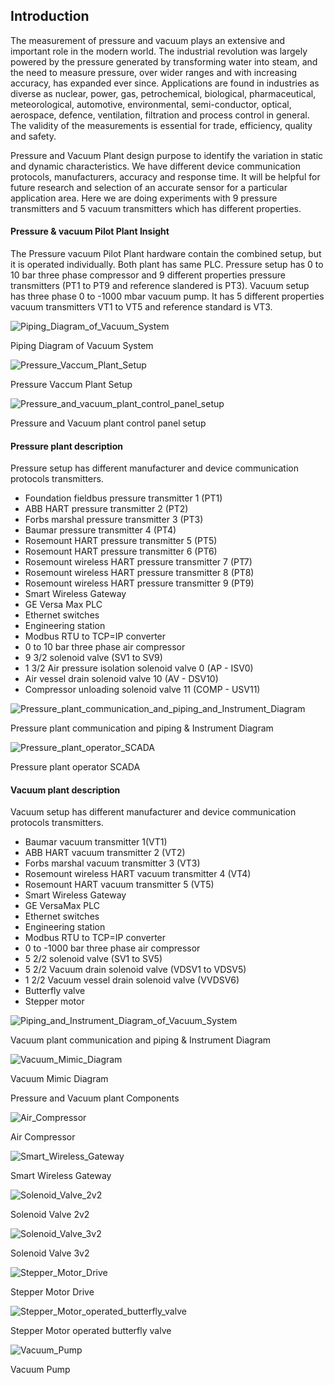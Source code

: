 ## Introduction 

The measurement of pressure and vacuum plays an extensive and important role in the modern world. The industrial revolution was largely powered by the pressure generated by transforming water into steam, and the need to measure pressure, over wider ranges and with increasing accuracy, has expanded ever since. Applications are found in industries as diverse as nuclear, power, gas, petrochemical, biological, pharmaceutical, meteorological, automotive, environmental, semi-conductor, optical, aerospace, defence, ventilation, filtration and process control in general. The validity of the measurements is essential for trade, efficiency, quality and safety.

Pressure and Vacuum Plant design purpose to identify the variation in static and dynamic characteristics. We have different device communication protocols, manufacturers, accuracy and response time. It will be helpful for future research and selection of an accurate sensor for a particular application area. Here we are doing experiments with 9 pressure transmitters and 5 vacuum transmitters which has different properties.

#### Pressure & vacuum Pilot Plant Insight

The Pressure vacuum Pilot Plant hardware contain the combined setup, but it is operated individually. Both plant has same PLC. Pressure setup has 0 to 10 bar three phase compressor and 9 different properties pressure transmitters (PT1 to PT9 and reference slandered is PT3). Vacuum setup has three phase 0 to -1000 mbar vacuum pump. It has 5 different properties vacuum transmitters VT1 to VT5 and reference standard is VT3.

![*Piping_Diagram_of_Vacuum_System* ](images/Piping_Diagram_of_Vacuum_System.png)

Piping Diagram of Vacuum System

![*Pressure_Vaccum_Plant_Setup* ](images/Pressure_Vaccum_Plant_Setup.png)

Pressure Vaccum Plant Setup

![*Pressure_and_vacuum_plant_control_panel_setup* ](images/Pressure_and_vacuum_plant_control_panel_setup.png)

Pressure and Vacuum plant control panel setup

#### Pressure plant description

Pressure setup has different manufacturer and device communication protocols transmitters.

-	Foundation fieldbus pressure transmitter 1 (PT1)
-	ABB HART pressure transmitter 2 (PT2)
-	Forbs marshal pressure transmitter 3 (PT3)
-	Baumar pressure transmitter 4 (PT4)
-	Rosemount HART pressure transmitter 5 (PT5)
-	Rosemount HART pressure transmitter 6 (PT6)
-	Rosemount wireless HART pressure transmitter 7 (PT7)
-	Rosemount wireless HART pressure transmitter 8 (PT8)
-	Rosemount wireless HART pressure transmitter 9 (PT9)
-	Smart Wireless Gateway
-	GE Versa Max PLC
-	Ethernet switches
-	Engineering station
-	Modbus RTU to TCP=IP converter
-	0 to 10 bar three phase air compressor
-	9 3/2 solenoid valve (SV1 to SV9)
-	1 3/2 Air pressure isolation solenoid valve 0 (AP - ISV0)
-	Air vessel drain solenoid valve 10 (AV - DSV10)
-	Compressor unloading solenoid valve 11 (COMP - USV11)

![*Pressure_plant_communication_and_piping_and_Instrument_Diagram* ](images/Pressure_plant_communication_and_piping_&_Instrument_Diagram.jpg)

Pressure plant communication and piping & Instrument Diagram

![*Pressure_plant_operator_SCADA* ](images/Pressure_plant_operator_SCADA.jpg)

Pressure plant operator SCADA

#### Vacuum plant description

Vacuum setup has different manufacturer and device communication protocols transmitters.

-	Baumar vacuum transmitter 1(VT1)
-	ABB HART vacuum transmitter 2 (VT2)
-	Forbs marshal vacuum transmitter 3 (VT3)
-	Rosemount wireless HART vacuum transmitter 4 (VT4)
-	Rosemount HART vacuum transmitter 5 (VT5)
-	Smart Wireless Gateway
-	GE VersaMax PLC
-	Ethernet switches
-	Engineering station
-	Modbus RTU to TCP=IP converter
-	0 to -1000 bar three phase air compressor
-	5 2/2 solenoid valve (SV1 to SV5)
-	5 2/2 Vacuum drain solenoid valve (VDSV1 to VDSV5)
-	1 2/2 Vacuum vessel drain solenoid valve (VVDSV6)
-	Butterfly valve
-	Stepper motor

![*Piping_and_Instrument_Diagram_of_Vacuum_System* ](images/Piping_and_Instrument_Diagram_of_Vacuum_System.png)

Vacuum plant communication and piping & Instrument Diagram

![*Vacuum_Mimic_Diagram* ](images/Vacuum_Mimic_Diagram.png)

Vacuum Mimic Diagram

Pressure and Vacuum plant Components

![*Air_Compressor* ](images/Air_Compressor.png)

Air Compressor

![*Smart_Wireless_Gateway* ](images/Smart_Wireless_Gateway.jpg)

Smart Wireless Gateway

![*Solenoid_Valve_2v2* ](images/Solenoid_Valve_2v2.jpg)

Solenoid Valve 2v2

![*Solenoid_Valve_3v2* ](images/Solenoid_Valve_3v2.jpg)

Solenoid Valve 3v2

![*Stepper_Motor_Drive* ](images/Stepper_Motor_Drive.jpg)

Stepper Motor Drive

![*Stepper_Motor_operated_butterfly_valve* ](images/Stepper_Motor_operated_butterfly_valve.jpg)

Stepper Motor operated butterfly valve

![*Vacuum_Pump* ](images/Vacuum_Pump.jpg)

Vacuum Pump




	



